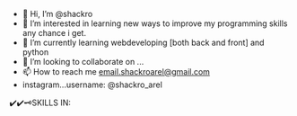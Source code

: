 - 👋 Hi, I’m @shackro
- 👀 I’m interested in learning new ways to improve my programming skills any chance i get.
- 🌱 I’m currently learning webdeveloping [both back and front] and python
- 💞️ I’m looking to collaborate on ...
- 📫 How to reach me email.shackroarel@gmail.com
- instagram...username: @shackro_arel

<!---
shackro/shackro is a ✨ special ✨ repository because its `README.md` (this file) appears on your GitHub profile.
You can click the Preview link to take a look at your changes.
--->


✔️✔️🗝️SKILLS IN:
